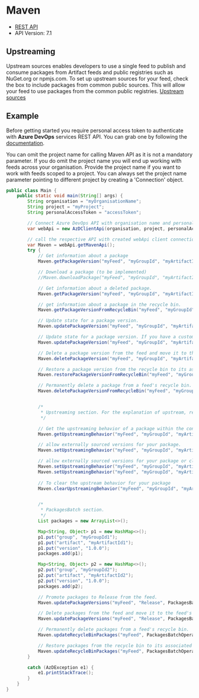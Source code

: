 # Maven

- [REST API](https://docs.microsoft.com/en-us/rest/api/azure/devops/artifactspackagetypes/maven?view=azure-devops-rest-7.1)
- API Version: 7.1


## Upstreaming

Upstream sources enables developers to use a single feed to publish and consume packages from Artifact feeds and public registries such as NuGet.org or npmjs.com. To set up upstream sources for your feed, check the box to include packages from common public sources. This will allow your feed to use packages from the common public registries. [Upstream sources](https://docs.microsoft.com/en-us/azure/devops/artifacts/concepts/upstream-sources?view=azure-devops)

## Example

Before getting started you require personal access token to authenticate with **Azure DevOps** services REST API.
You can grab one by following the [documentation](https://docs.microsoft.com/en-us/azure/devops/organizations/accounts/use-personal-access-tokens-to-authenticate?WT.mc_id=docs-github-dbrown&view=azure-devops&tabs=preview-page).

You can omit the project name for calling Maven API as it is not a mandatory parameter.
If you do omit the project name you will end up working with feeds across your organisation.
Provide the project name if you want to work with feeds scoped to a project. You can always set the
project name parameter pointing to different project by creating a 'Connection' object.

```java
public class Main {
    public static void main(String[] args) {
        String organisation = "myOrganisationName";
        String project = "myProject";
        String personalAccessToken = "accessToken";

        // Connect Azure DevOps API with organisation name and personal access token.
        var webApi = new AzDClientApi(organisation, project, personalAccessToken);

        // call the respective API with created webApi client connection object;
        var Maven = webApi.getMavenApi();
        try {
            // Get information about a package
            Maven.getPackageVersion("myFeed", "myGroupId", "myArtifactId", "1.0.0");

            // Download a package (to be implemented)
            //Maven.downloadPackage("myFeed", "myGroupId", "myArtifactId", "1.0.0");

            // Get information about a deleted package.
            Maven.getPackageVersion("myFeed", "myGroupId", "myArtifactId", "1.0.0", true);

            // get information about a package in the recycle bin.
            Maven.getPackageVersionFromRecycleBin("myFeed", "myGroupId", "myArtifactId", "1.0.0");

            // Update state for a package version.
            Maven.updatePackageVersion("myFeed", "myGroupId", "myArtifactId", "1.0.0", MavenPackagePromote.RELEASE);

            // Update state for a package version. If you have a custom View,
            Maven.updatePackageVersion("myFeed", "myGroupId", "myArtifactId", "1.0.0", "CustomView");

            // Delete a package version from the feed and move it to the feed's recycle bin.
            Maven.deletePackageVersion("myFeed", "myGroupId", "myArtifactId", "1.0.0");

            // Restore a package version from the recycle bin to its associated feed.
            Maven.restorePackageVersionFromRecycleBin("myFeed", "myGroupId", "myArtifactId", "1.0.0");

            // Permanently delete a package from a feed's recycle bin.
            Maven.deletePackageVersionFromRecycleBin("myFeed", "myGroupId", "myArtifactId", "1.0.0")


            /*
             * Upstreaming section. For the explanation of upstream, refer to "Upstreaming" above.
             */

            // Get the upstreaming behavior of a package within the context of a feed.
            Maven.getUpstreamingBehavior("myFeed", "myGroupId", "myArtifactId");

            // allow externally sourced versions for your package.
            Maven.setUpstreamingBehavior("myFeed", "myGroupId", "myArtifactId");

            // allow externally sourced versions for your package or clear the upstreaming behavior.
            Maven.setUpstreamingBehavior("myFeed", "myGroupId", "myArtifactId", "AllowExternalVersions"); // allow externally sourced versions.
            Maven.setUpstreamingBehavior("myFeed", "myGroupId", "myArtifactId", "auto"); // to clear the upstreaming.
             
            // To clear the upstream behavior for your package
            Maven.clearUpstreamingBehavior("myFeed", "myGroupId", "myArtifactId");


            /*
             * PackagesBatch section.
             */
            List packages = new ArrayList<>();

            Map<String, Object> p1 = new HashMap<>();
            p1.put("group", "myGroupId1");
            p1.put("artifact", "myArtifactId1");
            p1.put("version", "1.0.0");
            packages.add(p1);

            Map<String, Object> p2 = new HashMap<>();
            p2.put("group", "myGroupId2");
            p2.put("artifact", "myArtifactId2");
            p2.put("version", "1.0.0");
            packages.add(p2);

            // Promote packages to Release from the feed.
            Maven.updatePackageVersions("myFeed", "Release", PackagesBatchOperation.PROMOTE, packages)

            // Delete packages from the feed and move it to the feed's recycle bin. (ViewId will be ignored))
            Maven.updatePackageVersions("myFeed", "Release", PackagesBatchOperation.DELETE, packages)

            // Permanently delete packages from a feed's recycle bin.
            Maven.updateRecycleBinPackages("myFeed", PackagesBatchOperation.PERMANENTDELETE, packages)

            // Restore packages from the recycle bin to its associated feed.
            Maven.updateRecycleBinPackages("myFeed", PackagesBatchOperation.RESTORETOFEED, packages)
        }

        catch (AzDException e1) {
            e1.printStackTrace();
        }
    }
}

```
